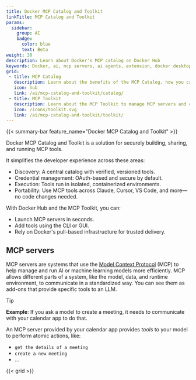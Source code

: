 ```yaml
---
title: Docker MCP Catalog and Toolkit
linkTitle: MCP Catalog and Toolkit
params:
  sidebar:
    group: AI
    badge:
      color: blue
      text: Beta
weight: 30
description: Learn about Docker's MCP catalog on Docker Hub
keywords: Docker, ai, mcp servers, ai agents, extension, docker desktop, llm, docker hub
grid:
 - title: MCP Catalog
   description: Learn about the benefits of the MCP Catalog, how you can use it, and how you can contribute
   icon: hub
   link: /ai/mcp-catalog-and-toolkit/catalog/
 - title: MCP Toolkit
   description: Learn about the MCP Toolkit to manage MCP servers and clients
   icon: /icons/toolkit.svg
   link: /ai/mcp-catalog-and-toolkit/toolkit/
---
```


{{< summary-bar feature_name="Docker MCP Catalog and Toolkit" >}}

Docker MCP Catalog and Toolkit is a solution for securely building, sharing, and
running MCP tools.

It simplifies the developer experience across these areas:

- Discovery: A central catalog with verified, versioned tools.
- Credential management: OAuth-based and secure by default.
- Execution: Tools run in isolated, containerized environments.
- Portability: Use MCP tools across Claude, Cursor, VS Code, and more—no code
  changes needed.

With Docker Hub and the MCP Toolkit, you can:

- Launch MCP servers in seconds.
- Add tools using the CLI or GUI.
- Rely on Docker's pull-based infrastructure for trusted delivery.

## MCP servers

MCP servers are systems that use the [Model Context Protocol](https://www.anthropic.com/news/model-context-protocol) (MCP) to help manage
and run AI or machine learning models more efficiently. MCP allows different
parts of a system, like the model, data, and runtime environment, to
communicate in a standardized way. You can see them as
add-ons that provide specific tools to an LLM.

> [!TIP]
> **Example**:
> If you ask a model to create a meeting, it needs to communicate with your calendar app to do that.
>
> An MCP server provided by your calendar app provides _tools_ to your model to perform atomic
> actions, like:
>
> - `get the details of a meeting`
> - `create a new meeting`
> - ...


{{< grid >}}
